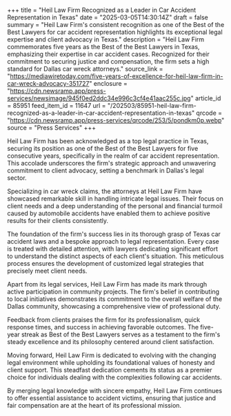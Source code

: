 +++
title = "Heil Law Firm Recognized as a Leader in Car Accident Representation in Texas"
date = "2025-03-05T14:30:14Z"
draft = false
summary = "Heil Law Firm's consistent recognition as one of the Best of the Best Lawyers for car accident representation highlights its exceptional legal expertise and client advocacy in Texas."
description = "Heil Law Firm commemorates five years as the Best of the Best Lawyers in Texas, emphasizing their expertise in car accident cases. Recognized for their commitment to securing justice and compensation, the firm sets a high standard for Dallas car wreck attorneys."
source_link = "https://mediawiretoday.com/five-years-of-excellence-for-heil-law-firm-in-car-wreck-advocacy-351727"
enclosure = "https://cdn.newsramp.app/press-services/newsimage/945f0ed2ddc34e996c3cf4e41aac255c.jpg"
article_id = 85951
feed_item_id = 11647
url = "/202503/85951-heil-law-firm-recognized-as-a-leader-in-car-accident-representation-in-texas"
qrcode = "https://cdn.newsramp.app/press-services/qrcode/253/5/pondkm0p.webp"
source = "Press Services"
+++

<p>Heil Law Firm has been acknowledged as a top legal practice in Texas, securing its position as one of the Best of the Best Lawyers for five consecutive years, specifically in the realm of car accident representation. This accolade underscores the firm's strategic approach and unwavering commitment to client advocacy, setting a benchmark in Dallas's legal sector.</p><p>Specializing in car wreck claims, the attorneys at Heil Law Firm have showcased remarkable skill in handling intricate legal issues. Their focus on client needs and a deep understanding of the personal and financial turmoil caused by automobile accidents have enabled them to achieve positive results for their clients consistently.</p><p>The foundation of the firm's success lies in its thorough grasp of Texas car accident laws and a bespoke approach to legal representation. Every case is treated with detailed attention, with lawyers dedicating significant effort to understand the distinct aspects of each client's situation. This meticulous process ensures the development of customized legal strategies that precisely meet client needs.</p><p>Apart from its legal services, Heil Law Firm has made its mark through active participation in community projects. The firm's belief in contributing to local initiatives demonstrates its commitment to the overall welfare of the Dallas community, showcasing a comprehensive view of professional duty.</p><p>Feedback from clients praises the firm for its professionalism, quick response times, and success in achieving favorable outcomes. The five-year streak as Best of the Best Lawyers serves as a testament to the firm's steady excellence and its philosophy centered around client satisfaction.</p><p>Moving forward, Heil Law Firm is dedicated to evolving with the changing legal environment while upholding its foundational values of honesty and client support. This steadfast dedication cements its status as a premier choice for individuals dealing with the complexities following car accidents.</p><p>By merging legal knowledge with sincere empathy, Heil Law Firm continues to offer essential assistance to accident victims, ensuring that justice and fair compensation are at the heart of its professional mission.</p>